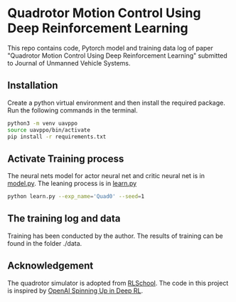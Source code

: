# Quadrotor Motion Control Using Deep Reinforcement Learning

This repo contains code, Pytorch model and training data log of paper "Quadrotor Motion Control Using Deep Reinforcement Learning" submitted to Journal of Unmanned Vehicle Systems.

## Installation

Create a python virtual environment and then install the required package. Run the following commands in the terminal.
```bash
python3 -m venv uavppo
source uavppo/bin/activate
pip install -r requirements.txt
```

## Activate Training process
The neural nets model for actor neural net and critic neural net is in [model.py](https://github.com/ANCL/QuadPPO/blob/main/model.py). The leaning process is in [learn.py]()
```bash
python learn.py --exp_name='Quad0' --seed=1
```

## The training log and data
Training has been conducted by the author. The results of training can be found in the folder ./data.

## Acknowledgement
The quadrotor simulator is adopted from [RLSchool](https://github.com/PaddlePaddle/RLSchool). The code in this project is inspired by [OpenAI Spinning Up in Deep RL](https://github.com/openai/spinningup).